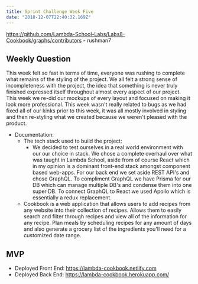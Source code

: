 ```yaml
---
title: Sprint Challenge Week Five
date: "2018-12-07T22:40:32.169Z"
---
```

https://github.com/Lambda-School-Labs/Labs8-Cookbook/graphs/contributors - rushman7

## Weekly Question

This week felt so fast in terms of time, everyone was rushing to complete
what remains of the styling of the project. We all felt a strong sense of
incompleteness with the project, the idea that something is never truly 
finished expressed itself throughout almost every aspect of our project.
This week we re-did our mockups of every layout and focused on making
it look more professional. This week wasn't really related to bugs as we 
had fixed all of our kinks prior to this week, it was all mostly involved
in styling and then re-styling what we created because we weren't pleased
with the product. 

* Documentation:
  * The tech stack used to build the project:
    * We decided to test ourselves in a real world environment with our
      our choice in stack. We chose a complete overhaul over what was taught
      in Lambda School, aside from of course React which in my opinion 
      is a dominant front-end stack amongst component based web-apps. For our
      back end we set aside REST API's and chose GraphQL. To compliment GraphQL
      we have Prisma for our DB which can manage multiple DB's and condense them
      into one super DB. To connect GraphQL to React we used Apollo which is
      essentially a redux replacement.
  * Cookbook is a web application that allows users to add recipes from any
    website into their collection of recipes. Allows them to easily search
    and filter through recipes and view all of the information for any recipe.
    Plan meals by scheduling recipes for any amount of days and also generate
    a grocery list of the ingredients you'll need for a customized date range.

## MVP 

* Deployed Front End: https://lambda-cookbook.netlify.com
* Deployed Back End: https://lambda-cookbook.herokuapp.com/